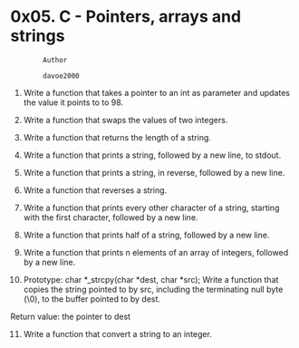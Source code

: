 #                     0x05. C - Pointers, arrays and strings


			Author

			davoe2000

1.  Write a function that takes a pointer to an int as parameter and updates the value it points to to 98.

2.  Write a function that swaps the values of two integers.

3.  Write a function that returns the length of a string.

4.  Write a function that prints a string, followed by a new line, to stdout.

5.  Write a function that prints a string, in reverse, followed by a new line.

6.  Write a function that reverses a string.

7.  Write a function that prints every other character of a string, starting with the first character, followed by a new line.

8.  Write a function that prints half of a string, followed by a new line.

9.  Write a function that prints n elements of an array of integers, followed by a new line.

10.  Prototype: char *_strcpy(char *dest, char *src);
Write a function that copies the string pointed to by src, including the terminating null byte (\0), to the buffer pointed to by dest.

Return value: the pointer to dest

11.  Write a function that convert a string to an integer.
